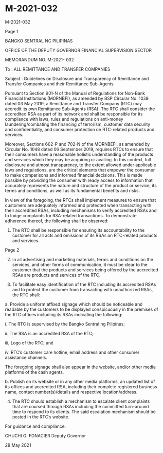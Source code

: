 # M-2021-032

M-2021-032

Page 1

BANGKO SENTRAL NG PILIPINAS

OFFICE OF THE DEPUTY GOVERNOR FINANCIAL SUPERVISION SECTOR

MEMORANDUM NO. M-2021- 032

To : ALL REMITTANCE AND TRANSFER COMPANIES

Subject : Guidelines on Disclosure and Transparency of Remittance and Transfer Companies and their Remittance Sub-Agents

Pursuant to Section 901-N of the Manual of Regulations for Non-Bank Financial Institutions (MORNBFI), as amended by BSP Circular No. 1039 dated 03 May 2019, a Remittance and Transfer Company (RTC) may accredit its own Remittance Sub-Agents (RSA). The RTC shall consider the accredited RSA as part of its network and shall be responsible for its compliance with laws, rules and regulations on anti-money laundering/combating the financing of terrorism, customer data security and confidentiality, and consumer protection on RTC-related products and services.

Moreover, Sections 602-P and 702-N of the MORNBEFI, as amended by Circular No. 1048 dated 06 September 2019, requires RTCs to ensure that their consumers have a reasonable holistic understanding of the products and services which they may be acquiring or availing. In this context, full disclosure and utmost transparency, to the extent allowed under applicable laws and regulations, are the critical elements that empower the consumer to make comparisons and informed financial decisions. This is made possible by providing the consumer with ready access to information that accurately represents the nature and structure of the product or service, its terms and conditions, as well as its fundamental benefits and risks.

In view of the foregoing, the RTCs shall implement measures to ensure that customers are adequately informed and protected when transacting with their accredited RSAs, including mechanisms to verify accredited RSAs and to lodge complaints for RSA-related transactions. To demonstrate adherence thereof, the following shall be observed:

1. The RTC shall be responsible for ensuring its accountability to the customer for all acts and omissions of its RSAs on RTC-related products and services.

Page 2

2. In all advertising and marketing materials, terms and conditions on the services, and other forms of communication, it must be clear to the customer that the products and services being offered by the accredited RSAs are products and services of the RTC.

3. To facilitate easy identification of the RTC including its accredited RSAs and to protect the customer from transacting with unauthorized RSAs, the RTC shall:

a. Provide a uniform affixed signage which should be noticeable and readable by the customers to be displayed conspicuously in the premises of the RTC offices including its RSAs indicating the following:

i. The RTC is supervised by the Bangko Sentral ng Pilipinas;

ii. The RSA is an accredited RSA of the RTC;

iii, Logo of the RTC; and

iv. RTC’s customer care hotline, email address and other consumer assistance channels.

The foregoing signage shall also appear in the website, and/or other media platforms of the cash agents.

b. Publish on its website or in any other media platforms, an updated list of its offices and accredited RSA, including their complete registered business name, contact number(s)/details and respective location/address.

4. The RTC should establish a mechanism to escalate client complaints that are coursed through RSAs including the committed turn-around time to respond to its clients. The said escalation mechanism should be posted in the RTC’s website.

For guidance and compliance. 

CHUCHI G. FONACIER Deputy Governor

28 May 2021